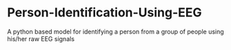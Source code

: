 # Person-Identification-Using-EEG
A python based model for identifying a person from a group of people using his/her raw EEG signals
